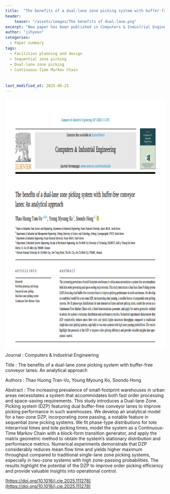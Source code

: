 ```yaml
---
title:  "The benefits of a dual-lane zone picking system with buffer-free conveyor lanes: An analytical approach"
header:
    teaser: "/assets/images/The benefits of dual-lane.png"
excerpt: "New paper has been published in Computers & Industrial Engineering"
author: "jihyeon"
categories:
  - Paper summary
tags:
  - Facilities planning and design
  - Sequential zone picking
  - Dual-lane zone picking 
  - Continuous-Time Markov Chain

  
last_modified_at: 2025-06-23
---
```

<img align="center" width="746" height="784" style="border: 1px solid white" src="/assets/images/The benefits of dual-lane.png">

Journal : Computers & Industrial Engineering

Title : The benefits of a dual-lane zone picking system with buffer-free conveyor lanes: An analytical approach

Authors : Thao Huong Tran-Vo, Young Myoung Ko, Soondo Hong

Abstract : The increasing prevalence of small-footprint warehouses in urban areas necessitates a system that accommodates both fast order processing and space-saving requirements. This study introduces a Dual-lane Zone Picking system (DZP) featuring dual buffer-free conveyor lanes to improve picking performance in such warehouses. We develop an analytical model for a two-zone DZP, incorporating zone passing, a notable feature in sequential zone picking systems. We fit phase-type distributions for tote interarrival times and tote picking times, model the system as a Continuous-Time Markov Chain with a block-form transition generator, and apply the matrix geometric method to obtain the system’s stationary distribution and performance metrics. Numerical experiments demonstrate that DZP considerably reduces mean flow time and yields higher maximum throughput compared to traditional single-lane zone picking systems, especially in two-zone systems with high zone-passing probabilities. The results highlight the potential of the DZP to improve order picking efficiency and provide valuable insights into operational control.
 

[https://doi.org/10.1016/j.cie.2025.111278](https://doi.org/10.1016/j.cie.2025.111278) 